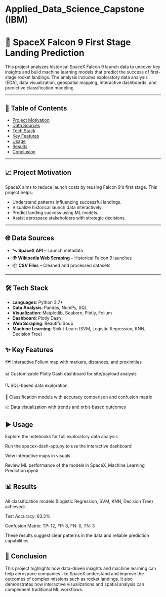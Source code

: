 # Applied_Data_Science_Capstone (IBM)

# 🚀 SpaceX Falcon 9 First Stage Landing Prediction

This project analyzes historical SpaceX Falcon 9 launch data to uncover key insights and build machine learning models that predict the success of first-stage rocket landings. The analysis includes exploratory data analysis (EDA), data visualization, geospatial mapping, interactive dashboards, and predictive classification modeling.

---

## 📌 Table of Contents

- [Project Motivation](#project-motivation)
- [Data Sources](#data-sources)
- [Tech Stack](#tech-stack)
- [Key Features](#key-features)
- [Usage](#usage)
- [Results](#results)
- [Conclusion](#conclusion)

---

## 📈 Project Motivation

SpaceX aims to reduce launch costs by reusing Falcon 9's first stage. This project helps:

- Understand patterns influencing successful landings.
- Visualize historical launch data interactively.
- Predict landing success using ML models.
- Assist aerospace stakeholders with strategic decisions.

---

## 🌐 Data Sources

- 🛰️ **SpaceX API** – Launch metadata
- 🌍 **Wikipedia Web Scraping** – Historical Falcon 9 launches
- 📦 **CSV Files** – Cleaned and processed datasets

---

## 🛠️ Tech Stack

- **Languages**: Python 3.7+
- **Data Analysis**: Pandas, NumPy, SQL
- **Visualization**: Matplotlib, Seaborn, Plotly, Folium
- **Dashboard**: Plotly Dash
- **Web Scraping**: BeautifulSoup
- **Machine Learning**: Scikit-Learn (SVM, Logistic Regression, KNN, Decision Tree)

## ✨ Key Features
🗺️ Interactive Folium map with markers, distances, and proximities

📊 Customizable Plotly Dash dashboard for site/payload analysis

🔍 SQL-based data exploration

🤖 Classification models with accuracy comparison and confusion matrix

📈 Data visualization with trends and orbit-based outcomes

## ▶️ Usage
Explore the notebooks for full exploratory data analysis

Run the spacex-dash-app.py to use the interactive dashboard

View interactive maps in visuals

Review ML performance of the models in SpaceX_Machine Learning Prediction.ipynb

## 📊 Results
All classification models (Logistic Regression, SVM, KNN, Decision Tree) achieved:

Test Accuracy: 83.3%

Confusion Matrix: TP: 12, FP: 3, FN: 0, TN: 3

These results suggest clear patterns in the data and reliable prediction capabilities.

## 📌 Conclusion
This project highlights how data-driven insights and machine learning can help aerospace companies like SpaceX understand and improve the outcomes of complex missions such as rocket landings. It also demonstrates how interactive visualizations and spatial analysis can complement traditional ML workflows.
